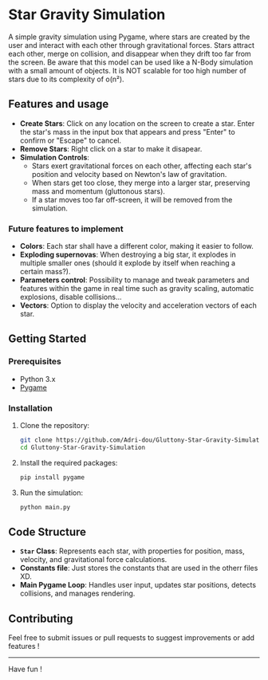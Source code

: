# Star Gravity Simulation

A simple gravity simulation using Pygame, where stars are created by the user and interact with each other through gravitational forces. Stars attract each other, merge on collision, and disappear when they drift too far from the screen.
Be aware that this model can be used like a N-Body simulation with a small amount of objects. It is NOT scalable for too high number of stars due to its complexity of o(n²).

## Features and usage

- **Create Stars**: Click on any location on the screen to create a star. Enter the star's mass in the input box that appears and press "Enter" to confirm or "Escape" to cancel.
- **Remove Stars**: Right click on a star to make it disapear.
- **Simulation Controls**:
    - Stars exert gravitational forces on each other, affecting each star's position and velocity based on Newton's law of gravitation.
    - When stars get too close, they merge into a larger star, preserving mass and momentum (gluttonous stars).
    - If a star moves too far off-screen, it will be removed from the simulation.

### Future features to implement

- **Colors**: Each star shall have a different color, making it easier to follow.
- **Exploding supernovas**: When destroying a big star, it explodes in multiple smaller ones (should it explode by itself when reaching a certain mass?).
- **Parameters control**: Possibility to manage and tweak parameters and features within the game in real time such as gravity scaling, automatic explosions, disable collisions...
- **Vectors**: Option to display the velocity and acceleration vectors of each star.

## Getting Started

### Prerequisites

- Python 3.x
- [Pygame](https://www.pygame.org/wiki/GettingStarted)

### Installation

1. Clone the repository:
    ```bash
    git clone https://github.com/Adri-dou/Gluttony-Star-Gravity-Simulation
    cd Gluttony-Star-Gravity-Simulation
    ```

2. Install the required packages:
    ```bash
    pip install pygame
    ```

3. Run the simulation:
    ```bash
    python main.py
    ```

## Code Structure

- **`Star` Class**: Represents each star, with properties for position, mass, velocity, and gravitational force calculations.
- **Constants file**: Just stores the constants that are used in the otherr files XD.
- **Main Pygame Loop**: Handles user input, updates star positions, detects collisions, and manages rendering.

## Contributing

Feel free to submit issues or pull requests to suggest improvements or add features !

---

Have fun !
